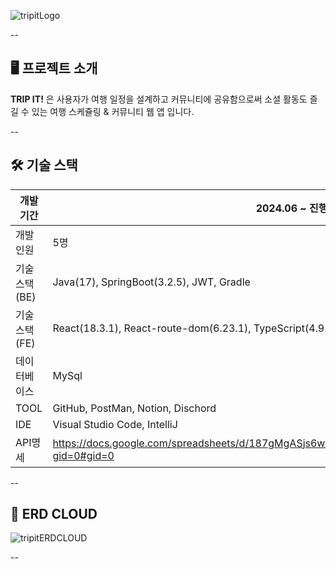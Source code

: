 ![tripitLogo](https://github.com/user-attachments/assets/818f685b-8970-472b-8cb5-006d3defcdb9)



--

## 🖥 프로젝트 소개

**TRIP IT!** 은  사용자가 여행 일정을 설계하고 커뮤니티에 공유함으로써 소셜 활동도 즐길 수 있는 여행 스케쥴링 & 커뮤니티 웹 앱 입니다. 

--
## 🛠 기술 스택

| 개발기간 | 2024.06 ~ 진행중 |
| --- | --- |
| 개발인원 | 5명 |
| 기술스택(BE) | Java(17), SpringBoot(3.2.5), JWT, Gradle |
| 기술스택(FE) | React(18.3.1), React-route-dom(6.23.1), TypeScript(4.9.5), Axios(1.7.2),  |
| 데이터베이스 | MySql |
| TOOL | GitHub, PostMan, Notion, Dischord |
| IDE | Visual Studio Code, IntelliJ |
| API명세 | https://docs.google.com/spreadsheets/d/187gMgASjs6wMs96f0oe8W24CEc872nl8lFro1bmjPi4/edit?gid=0#gid=0 |

--
## 📜 ERD CLOUD
![tripitERDCLOUD](https://github.com/user-attachments/assets/fb0b571f-25bd-4602-89e2-d18bff4370de)

--

